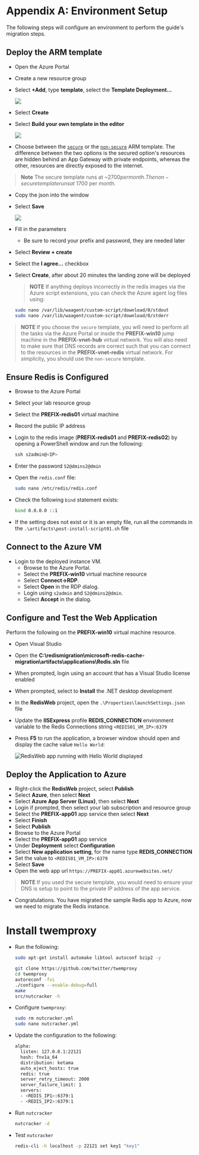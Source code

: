 # Appendix A: Environment Setup

The following steps will configure an environment to perform the guide's migration steps.

## Deploy the ARM template

- Open the Azure Portal
- Create a new resource group
- Select **+Add**, type **template**, select the **Template Deployment...**

  ![](media/00_Template_Deployment.png)

- Select **Create**
- Select **Build your own template in the editor**

  ![](media/00_Build_Template_In_Editor.png)

- Choose between the [`secure`](../artifacts/template-secure.json) or the [`non-secure`](../artifacts/template.json) ARM template.  The difference between the two options is the secured option's resources are hidden behind an App Gateway with private endpoints, whereas the other, resources are directly exposed to the internet.

> **Note** The secure template runs at ~$2700 per month.  The non-secure template runs at ~$1700 per month.

- Copy the json into the window
- Select **Save**

  ![](media/00_Putting_Template_In_Editor.png)

- Fill in the parameters
  - Be sure to record your prefix and password, they are needed later
- Select **Review + create**
- Select the **I agree...** checkbox
- Select **Create**, after about 20 minutes the landing zone will be deployed

  > **NOTE** If anything deploys incorrectly in the redis images via the Azure script extensions, you can check the Azure agent log files using:

  ```bash
  sudo nano /var/lib/waagent/custom-script/download/0/stdout
  sudo nano /var/lib/waagent/custom-script/download/0/stderr
  ```

> **NOTE** If you choose the `secure` template, you will need to perform all the tasks via the Azure Portal or inside the **PREFIX-win10** jump machine in the **PREFIX-vnet-hub** virtual network.  You will also need to make sure that DNS records are correct such that you can connect to the resources in the **PREFIX-vnet-redis** virtual network.  For simplicity, you should use the `non-secure` template.

## Ensure Redis is Configured

- Browse to the Azure Portal
- Select your lab resource group
- Select the **PREFIX-redis01** virtual machine
- Record the public IP address
- Login to the redis image (**PREFIX-redis01** and **PREFIX-redis02**) by opening a PowerShell window and run the following:

  ```PowerShell
  ssh s2admin@<IP>
  ```

- Enter the password `S2@dmins2@dmin`
- Open the `redis.conf` file:

  ```bash
  sudo nano /etc/redis/redis.conf
  ```

- Check the following `bind` statement exists:

  ```bash
  bind 0.0.0.0 ::1
  ```

- If the setting does not exist or it is an empty file, run all the commands in the `.\artifacts\post-install-script01.sh` file

## Connect to the Azure VM

- Login to the deployed instance VM.
  - Browse to the Azure Portal.
  - Select the **PREFIX-win10** virtual machine resource
  - Select **Connect->RDP**.
  - Select **Open** in the RDP dialog.
  - Login using `s2admin` and `S2@dmins2@dmin`.
  - Select **Accept** in the dialog.
  
## Configure and Test the Web Application

Perform the following on the **PREFIX-win10** virtual machine resource.

- Open Visual Studio
- Open the **C:\redismigration\microsoft-redis-cache-migration\artifacts\applications\Redis.sln** file
- When prompted, login using an account that has a Visual Studio license enabled
- When prompted, select to **Install** the .NET desktop development
- In the **RedisWeb** project, open the `.\Properties\launchSettings.json` file
- Update the **IISExpress** profile **REDIS_CONNECTION** environment variable to the Redis Connections string `<REDIS01_VM_IP>:6379`
- Press **F5** to run the application, a browser window should open and display the cache value `Hello World`:

  ![RedisWeb app running with Hello World displayed](./media/RedisWeb_HelloWorld.png)

## Deploy the Application to Azure

- Right-click the **RedisWeb** project, select **Publish**
- Select **Azure**, then select **Next**
- Select **Azure App Server (Linux)**, then select **Next**
- Login if prompted, then select your lab subscription and resource group
- Select the **PREFIX-app01** app service then select **Next**
- Select **Finish**
- Select **Publish**
- Browse to the Azure Portal
- Select the **PREFIX-app01** app service
- Under **Deployment** select **Configuration**
- Select **New application setting**, for the name type **REDIS_CONNECTION**
- Set the value to `<REDIS01_VM_IP>:6379`
- Select **Save**
- Open the web app url `https://PREFIX-app01.azurewebsites.net/`

> **NOTE** If you used the secure template, you would need to ensure your DNS is setup to point to the private IP address of the app service.

- Congratulations. You have migrated the sample Redis app to Azure, now we need to migrate the Redis instance.

# Install twemproxy

- Run the following:

  ```bash
  sudo apt-get install automake libtool autoconf bzip2 -y

  git clone https://github.com/twitter/twemproxy
  cd twemproxy
  autoreconf -fvi
  ./configure --enable-debug=full
  make
  src/nutcracker -h
  ```

- Configure `twemproxy`:

  ```bash
  sudo rm nutcracker.yml
  sudo nano nutcracker.yml
  ```

- Update the configuration to the following:

  ```bash
  alpha:
    listen: 127.0.0.1:22121
    hash: fnv1a_64
    distribution: ketama
    auto_eject_hosts: true
    redis: true
    server_retry_timeout: 2000
    server_failure_limit: 1
    servers:
    - <REDIS_IP1>:6379:1
    - <REDIS_IP2>:6379:1
  ```

- Run `nutcracker`

  ```bash
  nutcracker -d
  ```

- Test `nutcracker`

  ```bash
  redis-cli -h localhost -p 22121 set key1 "key1"
  ```